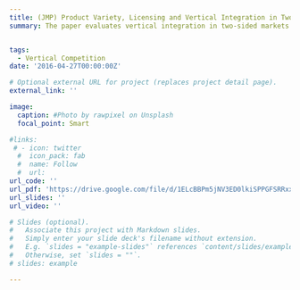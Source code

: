 ```yaml
---
title: (JMP) Product Variety, Licensing and Vertical Integration in Two-Sided Market
summary: The paper evaluates vertical integration in two-sided markets. Vertical Integration may have anti-competitive effects such as foreclosure, or may have pro-competitive effects:efficient pricing. In the two-sided market, vertical integration helps solve the "chicken and egg" dilemma (Rysman, 2009) through the cross-network effects:expand variety and grow consumer base. I showed theoretically that the impact of vertical integration on consumer welfare highly depends on the consumer installed base which affects the cross-network effects.  I develop a model of platform's optimal pricing, third-party firms' entry and pricing, consumer adoption and purchasing, and estimates using data on the single-serve coffee industry. Counterfactual simulations show vertical integration decreases consumer welfare by 2.2% where the gain from price efficiency is lower than the loss due to market power. However, this welfare loss is offset by the gain in the increased entry of third-party firms. Also, the platform would reduce the licensing fee by 3% after vertical integration due to a stronger incentive to attract new consumers and this would lead to welfare gains in 9\% of the markets while it's not likely in the one-sided markets. 


tags:
  - Vertical Competition
date: '2016-04-27T00:00:00Z'

# Optional external URL for project (replaces project detail page).
external_link: ''

image:
  caption: #Photo by rawpixel on Unsplash
  focal_point: Smart

#links:
 # - icon: twitter
  #  icon_pack: fab
  #  name: Follow
  #  url: 
url_code: ''
url_pdf: 'https://drive.google.com/file/d/1ELcBBPm5jNV3ED0lkiSPPGFSRRxx8Fla/view?usp=sharing'
url_slides: ''
url_video: ''

# Slides (optional).
#   Associate this project with Markdown slides.
#   Simply enter your slide deck's filename without extension.
#   E.g. `slides = "example-slides"` references `content/slides/example-slides.md`.
#   Otherwise, set `slides = ""`.
# slides: example

---
```

